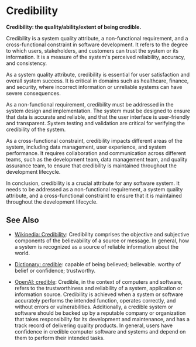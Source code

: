 # Credibility

**Credibility: the quality/ability/extent of being credible.**

<span data-chatgpt-prompt="explain credibility (system quality attribute, cross-functional constraint, non-functional requirement)">

Credibility is a system quality attribute, a non-functional requirement, and a cross-functional constraint in software development. It refers to the degree to which users, stakeholders, and customers can trust the system or its information. It is a measure of the system's perceived reliability, accuracy, and consistency.

As a system quality attribute, credibility is essential for user satisfaction and overall system success. It is critical in domains such as healthcare, finance, and security, where incorrect information or unreliable systems can have severe consequences.

As a non-functional requirement, credibility must be addressed in the system design and implementation. The system must be designed to ensure that data is accurate and reliable, and that the user interface is user-friendly and transparent. System testing and validation are critical for verifying the credibility of the system.

As a cross-functional constraint, credibility impacts different areas of the system, including data management, user experience, and system performance. It requires collaboration and communication across different teams, such as the development team, data management team, and quality assurance team, to ensure that credibility is maintained throughout the development lifecycle.

In conclusion, credibility is a crucial attribute for any software system. It needs to be addressed as a non-functional requirement, a system quality attribute, and a cross-functional constraint to ensure that it is maintained throughout the development lifecycle.

</span>

## See Also

* [Wikipedia: Credibility](https://wikipedia.org/wiki/Credibility): Credibility comprises the objective and subjective components of the believability of a source or message. In general, how a system is recognized as a source of reliable information about the world.

* [Dictionary: credible](https://www.dictionary.com/browse/credible): capable of being believed; believable. worthy of belief or confidence; trustworthy.

* [OpenAI: credible](https:://openai.com): <span data-chatgpt-prompt="define credible (computers and software)">Credible, in the context of computers and software, refers to the trustworthiness and reliability of a system, application or information source. Credibility is achieved when a system or software accurately performs the intended function, operates correctly, and without errors or vulnerabilities. Additionally, a credible system or software should be backed up by a reputable company or organization that takes responsibility for its development and maintenance, and has a track record of delivering quality products. In general, users have confidence in credible computer software and systems and depend on them to perform their intended tasks.</span>


